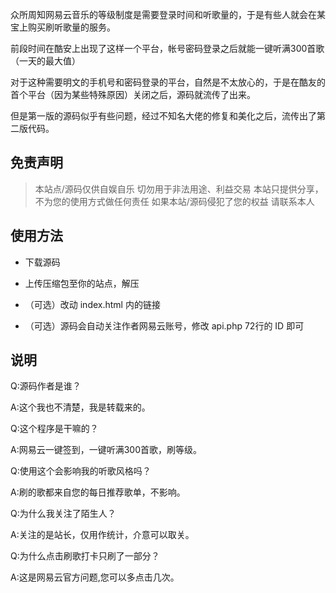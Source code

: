 众所周知网易云音乐的等级制度是需要登录时间和听歌量的，于是有些人就会在某宝上购买刷听歌量的服务。

前段时间在酷安上出现了这样一个平台，帐号密码登录之后就能一键听满300首歌（一天的最大值）

对于这种需要明文的手机号和密码登录的平台，自然是不太放心的，于是在酷友的首个平台（因为某些特殊原因）关闭之后，源码就流传了出来。

但是第一版的源码似乎有些问题，经过不知名大佬的修复和美化之后，流传出了第二版代码。

## 免责声明

> 本站点/源码仅供自娱自乐
> 切勿用于非法用途、利益交易
> 本站只提供分享，不为您的使用方式做任何责任
> 如果本站/源码侵犯了您的权益
> 请联系本人

## 使用方法

 - 下载源码

 - 上传压缩包至你的站点，解压
 - （可选）改动 index.html 内的链接
 - （可选）源码会自动关注作者网易云账号，修改 api.php 72行的 ID 即可

## 说明

Q:源码作者是谁？

A:这个我也不清楚，我是转载来的。

Q:这个程序是干嘛的？

A:网易云一键签到，一键听满300首歌，刷等级。

Q:使用这个会影响我的听歌风格吗？

A:刷的歌都来自您的每日推荐歌单，不影响。

Q:为什么我关注了陌生人？

A:关注的是站长，仅用作统计，介意可以取关。

Q:为什么点击刷歌打卡只刷了一部分？

A:这是网易云官方问题,您可以多点击几次。
